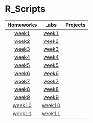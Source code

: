 # R_Scripts
| Homeworks | Labs      | Projects  |
|:---------:|:---------:|:---------:|
|[week1](Homework/Week1)|[week1](Lab/Week1)|      |
|[week2](Homework/Week2)|[week2](Lab/Week2)|      |
|[week3](Homework/Week3)|[week3](Lab/Week3)|      |
|[week4](Homework/Week4)|[week4](Lab/Week4)|      |
|[week5](Homework/Week5)|[week5](Lab/Week5)|      |
|[week6](Homework/Week6)|[week6](Lab/Week6)|      |
|[week7](Homework/Week7)|[week7](Lab/Week7)|      |
|[week8](Homework/Week8)|[week8](Lab/Week8)|      |
|[week9](Homework/Week9)|[week9](Lab/Week9)|      |
|[week10](Homework/Week10)|[week10](Lab/Week10)|      |
|[week11](Homework/Week11)|[week11](Lab/Week11)|      |
